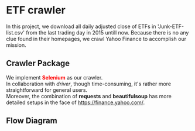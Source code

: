 # ETF crawler
In this project, we download all daily adjusted close of ETFs in 'Junk-ETF-list.csv' from the last trading day in 2015 untill now.
Because there is no any clue found in their homepages, we crawl Yahoo Finance to accomplish our mission.


## Crawler Package
We implement <font color=red><b>Selenium</b></font> as our crawler.  
In collaboration with *driver*, though time-consuming, it's rather more straightforward for general users.  
Moreover, the combination of **requests** and **beautifulsoup** has more detailed setups in the face of https://finance.yahoo.com/.

## Flow Diagram
